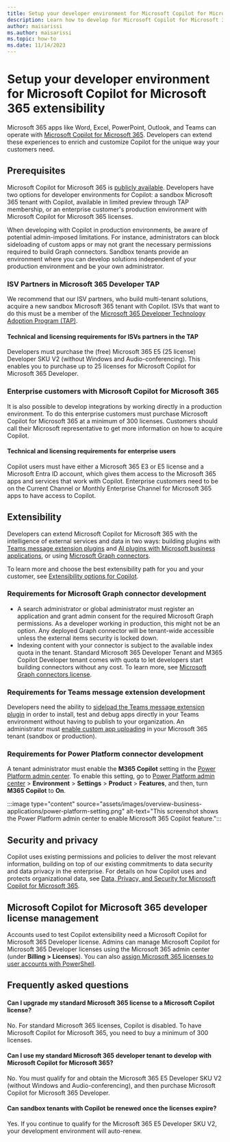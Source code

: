 ```yaml
---
title: Setup your developer environment for Microsoft Copilot for Microsoft 365 extensibility
description: Learn how to develop for Microsoft Copilot for Microsoft 365 in your environment
author: maisarissi
ms.author: maisarissi
ms.topic: how-to
ms.date: 11/14/2023
---
```


# Setup your developer environment for Microsoft Copilot for Microsoft 365 extensibility

Microsoft 365 apps like Word, Excel, PowerPoint, Outlook, and Teams can operate with [Microsoft Copilot for Microsoft 365](index.md). Developers can extend these experiences to enrich and customize Copilot for the unique way your customers need.

## Prerequisites

Microsoft Copilot for Microsoft 365 is [publicly available](https://techcommunity.microsoft.com/t5/microsoft-365-copilot/microsoft-365-copilot-is-generally-available/ba-p/3969331). Developers have two options for developer environments for Copilot: a sandbox Microsoft 365 tenant with Copilot, available in limited preview through TAP membership, or an enterprise customer's production environment with Microsoft Copilot for Microsoft 365 licenses.

When developing with Copilot in production environments, be aware of potential admin-imposed limitations. For instance, administrators can block sideloading of custom apps or may not grant the necessary permissions required to build Graph connectors. Sandbox tenants provide an environment where you can develop solutions independent of your production environment and be your own administrator.

### ISV Partners in Microsoft 365 Developer TAP

We recommend that our ISV partners, who build multi-tenant solutions, acquire a new sandbox Microsoft 365 tenant with Copilot. ISVs that want to do this must be a member of the [Microsoft 365 Developer Technology Adoption Program (TAP)](https://aka.ms/m365devtap).

#### Technical and licensing requirements for ISVs partners in the TAP

Developers must purchase the (free) Microsoft 365 E5 (25 license) Developer SKU V2 (without Windows and Audio-conferencing). This enables you to purchase up to 25 licenses for Microsoft Copilot for Microsoft 365 Developer.

### Enterprise customers with Microsoft Copilot for Microsoft 365

It is also possible to develop integrations by working directly in a production environment. To do this enterprise customers must purchase Microsoft Copilot for Microsoft 365 at a minimum of 300 licenses. Customers should call their Microsoft representative to get more information on how to acquire Copilot.

#### Technical and licensing requirements for enterprise users

Copilot users must have either a Microsoft 365 E3 or E5 license and a Microsoft Entra ID account, which gives them access to the Microsoft 365 apps and services that work with Copilot. Enterprise customers need to be on the Current Channel or Monthly Enterprise Channel for Microsoft 365 apps to have access to Copilot.

## Extensibility

Developers can extend Microsoft Copilot for Microsoft 365 with the intelligence of external services and data in two ways: building plugins with [Teams message extension plugins](overview-message-extension-bot.md) and [AI plugins with Microsoft business applications](overview-business-applications.md), or using [Microsoft Graph connectors](overview-graph-connector.md).

To learn more and choose the best extensibility path for you and your customer, see [Extensibility options for Copilot](decision-guide.md).

### Requirements for Microsoft Graph connector development

- A search administrator or global administrator must register an application and grant admin consent for the required Microsoft Graph permissions. As a developer working in production, this might not be an option. Any deployed Graph connector will be tenant-wide accessible unless the external items security is locked down.
- Indexing content with your connector is subject to the available index quota in the tenant. Standard Microsoft 365 Developer Tenant and M365 Copilot Developer tenant comes with quota to let developers start building connectors without any cost. To learn more, see [Microsoft Graph connectors license](/microsoftsearch/licensing).

### Requirements for Teams message extension development

Developers need the ability to [sideload the Teams message extension plugin](/microsoftteams/platform/concepts/deploy-and-publish/apps-upload) in order to install, test and debug apps directly in your Teams environment without having to publish to your organization. An administrator must [enable custom app uploading](/microsoftteams/teams-custom-app-policies-and-settings#allow-users-to-upload-custom-apps) in your Microsoft 365 tenant (sandbox or production).

### Requirements for Power Platform connector development

A tenant administrator must enable the **M365 Copilot** setting in the [Power Platform admin center](https://admin.powerplatform.microsoft.com/). To enable this setting, go to [Power Platform admin center](https://admin.powerplatform.com/) > **Environment** > **Settings** > **Product** > **Features**, and then, turn **M365 Copilot** to **On**.

:::image type="content" source="assets/images/overview-business-applications/power-platform-setting.png" alt-text="This screenshot shows the Power Platform admin center to enable Microsoft 365 Copilot feature.":::

## Security and privacy

Copilot uses existing permissions and policies to deliver the most relevant information, building on top of our existing commitments to data security and data privacy in the enterprise. For details on how Copilot uses and protects organizational data, see [Data, Privacy, and Security for Microsoft Copilot for Microsoft 365](/microsoft-365-copilot/microsoft-365-copilot-privacy).

## Microsoft Copilot for Microsoft 365 developer license management

Accounts used to test Copilot extensibility need a Microsoft Copilot for Microsoft 365 Developer license. Admins can manage Microsoft Copilot for Microsoft 365 Developer licenses using the Microsoft 365 admin center (under **Billing > Licenses**). You can also [assign Microsoft 365 licenses to user accounts with PowerShell](/microsoft-365/enterprise/assign-licenses-to-user-accounts-with-microsoft-365-powershell).

## Frequently asked questions

<!-- markdownlint-disable MD001 -->
#### Can I upgrade my standard Microsoft 365 license to a Microsoft Copilot license?

No. For standard Microsoft 365 licenses, Copilot is disabled. To have Microsoft Copilot for Microsoft 365, you need to buy a minimum of 300 licenses.

#### Can I use my standard Microsoft 365 developer tenant to develop with Microsoft Copilot for Microsoft 365?

No. You must qualify for and obtain the Microsoft 365 E5 Developer SKU V2 (without Windows and Audio-conferencing), and then purchase Microsoft Copilot for Microsoft 365 Developer.

#### Can sandbox tenants with Copilot be renewed once the licenses expire?

Yes. If you continue to qualify for the Microsoft 365 E5 Developer SKU V2, your development environment will auto-renew.
<!-- markdownlint-enable MD001 -->

